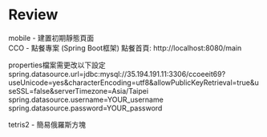 # Review
mobile - 建置初期靜態頁面  
CCO - 點餐專案  (Spring Boot框架)
  點餐首頁: http://localhost:8080/main 
  
properties檔案需更改以下設定  
spring.datasource.url=jdbc:mysql://35.194.191.11:3306/ccoeeit69?useUnicode=yes&characterEncoding=utf8&allowPublicKeyRetrieval=true&useSSL=false&serverTimezone=Asia/Taipei  
spring.datasource.username=YOUR_username  
spring.datasource.password=YOUR_password  
  
tetris2 - 簡易俄羅斯方塊  
  
